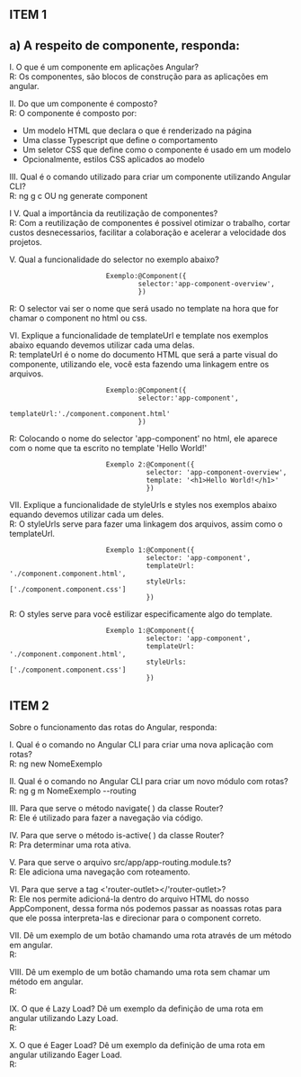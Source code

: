  ## ITEM 1 


 ## a) A respeito de componente, responda: 

I. O que é um componente em aplicações Angular?<br>
R: Os componentes, são blocos de construção para as aplicações em angular.

II. Do que um componente é composto?<br>
R: O componente é composto por:

- Um modelo HTML que declara o que é renderizado na página
- Uma classe Typescript que define o comportamento 
- Um seletor CSS que define como o componente é usado em um modelo
- Opcionalmente, estilos CSS aplicados ao modelo 

III. Qual é o comando utilizado para criar um componente utilizando Angular CLI?<br>
R: ng g c OU ng generate component 

I V. Qual a importância da reutilização de componentes?<br>
R: Com a reutilização de componentes é possivel otimizar o trabalho, cortar custos desnecessarios, facilitar a colaboração e acelerar a velocidade dos projetos.

V. Qual a funcionalidade do selector no exemplo abaixo?<br>

                            Exemplo:@Component({  
                                    selector:'app-component-overview',
                                    })             

 R: O selector vai ser o nome que será usado no template na hora que for chamar o component no html ou css.



VI. Explique a funcionalidade de templateUrl e template nos exemplos abaixo equando devemos utilizar cada uma delas.<br>
R: templateUrl é o nome do documento HTML que será a parte visual do componente, utilizando ele, você esta fazendo uma linkagem entre os arquivos.



                            Exemplo:@Component({  
                                    selector:'app-component',
                                    templateUrl:'./component.component.html'
                                    })    
R: Colocando o nome do selector 'app-component' no html, ele aparece com o nome que ta escrito no template 'Hello World!'




                            Exemplo 2:@Component({
                                      selector: 'app-component-overview',
                                      template: '<h1>Hello World!</h1>' 
                                      }) 

VII. Explique a funcionalidade de styleUrls e styles nos exemplos abaixo equando devemos utilizar cada um deles.   
R: O styleUrls serve para fazer uma linkagem dos arquivos, assim como o templateUrl.
     

                            Exemplo 1:@Component({  
                                      selector: 'app-component', 
                                      templateUrl: './component.component.html',                          
                                      styleUrls: ['./component.component.css']                         
                                      })


R: O styles serve para você estilizar especificamente algo do template.

                            Exemplo 1:@Component({  
                                      selector: 'app-component', 
                                      templateUrl: './component.component.html',                          
                                      styleUrls: ['./component.component.css']                         
                                      })

## ITEM 2
Sobre o funcionamento das rotas do Angular, responda:

I. Qual é o comando no Angular CLI para criar uma nova aplicação com rotas?  
R: ng new NomeExemplo

II. Qual é o comando no Angular CLI para criar um novo módulo com rotas? <br>
R: ng g m NomeExemplo --routing

III. Para que serve o método navigate( ) da classe Router?<br>
R: Ele é utilizado para fazer a navegação via código.

IV. Para que serve o método is-active( ) da classe Router?<br>
R: Pra determinar uma rota ativa.

V. Para que serve o arquivo src/app/app-routing.module.ts?<br>
R: Ele adiciona uma navegação com roteamento.

VI. Para que serve a tag <'router-outlet></'router-outlet>?<br>
R: Ele nos permite adicioná-la dentro do arquivo HTML do nosso AppComponent, dessa forma nós podemos passar as noassas rotas para que ele possa interpreta-las e direcionar para o component correto.

VII. Dê um exemplo de um botão chamando uma rota através de um método em angular.<br>
R:

VIII. Dê um exemplo de um botão chamando uma rota sem chamar um método em angular.<br>
R:

IX. O que é Lazy Load? Dê um exemplo da definição de uma rota em angular utilizando Lazy Load.<br>
R:

X. O que é Eager Load? Dê um exemplo da definição de uma rota em angular utilizando Eager Load.<br>
R:




                               